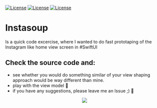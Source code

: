 [![License](https://img.shields.io/badge/License-MIT-blue.svg)](https://opensource.org/licenses/MIT)
[![License](https://img.shields.io/badge/Swift-5.5-green.svg)]()
[![License](https://img.shields.io/badge/Xcode-13-green.svg)]()

# Instasoup
Is a quick code excercise, where I wanted to do fast prototaping of the Instagram like home view screen in #SwiftUI

## Check the source code and:
- see whether you would do something similar of your view shaping approach would be way different than mine.
- play with the view model 🎲
- if you have any suggestions, please leave me an Issue ;) 🍻

<p align="center">
<img src ="./Instasoup.gif"/>
</p>
